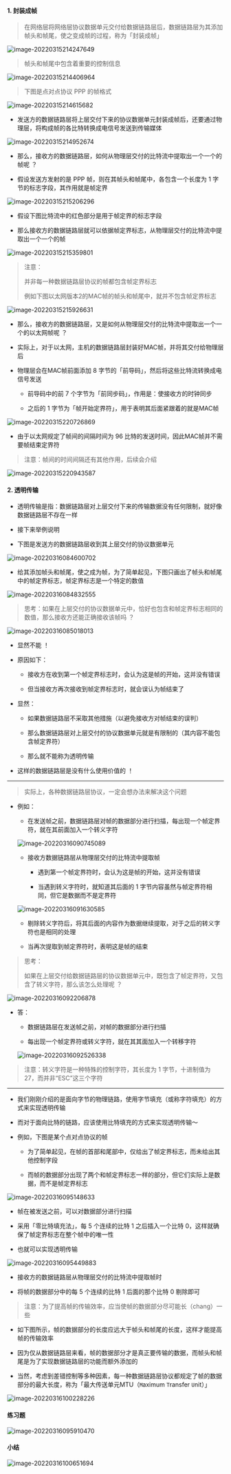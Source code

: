 #### 1. 封装成帧

> 在网络层将网络层协议数据单元交付给数据链路层后，数据链路层为其添加帧头和帧尾，使之变成帧的过程，称为「封装成帧」

![image-20220315214247649](https://gitee.com/pj-l/imgs-1/raw/master/image-20220315214247649.png)

> 帧头和帧尾中包含着重要的控制信息

![image-20220315214406964](https://gitee.com/pj-l/imgs-1/raw/master/image-20220315214406964.png)

> 下图是点对点协议 PPP 的帧格式

![image-20220315214615682](https://gitee.com/pj-l/imgs-1/raw/master/image-20220315214615682.png)

- 发送方的数据链路层将上层交付下来的协议数据单元封装成帧后，还要通过物理层，将构成帧的各比特转换成电信号发送到传输媒体

![image-20220315214952674](https://gitee.com/pj-l/imgs-1/raw/master/image-20220315214952674.png)

- 那么，接收方的数据链路层，如何从物理层交付的比特流中提取出一个一个的帧呢 ？

- 假设发送方发射的是 PPP 帧，则在其帧头和帧尾中，各包含一个长度为 1 字节的标志字段，其作用就是帧定界

![image-20220315215206296](https://gitee.com/pj-l/imgs-1/raw/master/image-20220315215206296.png)

- 假设下图比特流中的红色部分是用于帧定界的标志字段

- 那么接收方的数据链路层就可以依据帧定界标志，从物理层交付的比特流中提取出一个一个的帧

![image-20220315215359801](https://gitee.com/pj-l/imgs-1/raw/master/image-20220315215359801.png)

> 注意：
> 
> 并非每一种数据链路层协议的帧都包含帧定界标志
> 
> 例如下图以太网版本2的MAC帧的帧头和帧尾中，就并不包含帧定界标志

![image-20220315215926631](https://gitee.com/pj-l/imgs-1/raw/master/image-20220315215926631.png)

- 那么，接收方的数据链路层，又是如何从物理层交付的比特流中提取出一个一个的以太网帧呢 ？

- 实际上，对于以太网，主机的数据链路层封装好MAC帧，并将其交付给物理层后

- 物理层会在MAC帧前面添加 8 字节的「前导码」，然后将这些比特流转换成电信号发送

  - 前导码中的前 7 个字节为「前同步码」，作用是：使接收方的时钟同步

  - 之后的 1 字节为「帧开始定界符」，用于表明其后面紧跟着的就是MAC帧

![image-20220315220726869](https://gitee.com/pj-l/imgs-1/raw/master/image-20220315220726869.png)

- 由于以太网规定了帧间的间隔时间为 96 比特的发送时间，因此MAC帧并不需要帧结束定界符

> 注意：帧间的时间间隔还有其他作用，后续会介绍

![image-20220315220943587](https://gitee.com/pj-l/imgs-1/raw/master/image-20220315220943587.png)

#### 2. 透明传输

- 透明传输是指：数据链路层对上层交付下来的传输数据没有任何限制，就好像数据链路层不存在一样

- 接下来举例说明

- 下图是发送方的数据链路层收到其上层交付的协议数据单元

![image-20220316084600702](https://gitee.com/pj-l/imgs-1/raw/master/image-20220316084600702.png)

- 给其添加帧头和帧尾，使之成为帧，为了简单起见，下图只画出了帧头和帧尾中的帧定界标志，帧定界标志是一个特定的数值

![image-20220316084832555](https://gitee.com/pj-l/imgs-1/raw/master/image-20220316084832555.png)

> 思考：如果在上层交付的协议数据单元中，恰好也包含和帧定界标志相同的数值，那么接收方还能正确接收该帧吗 ？

![image-20220316085018013](https://gitee.com/pj-l/imgs-1/raw/master/image-20220316085018013.png)

- 显然不能 ！

- 原因如下：

  - 接收方在收到第一个帧定界标志时，会认为这是帧的开始，这并没有错误

  - 但当接收方再次接收到帧定界标志时，就会误认为帧结束了

- 显然：

	- 如果数据链路层不采取其他措施（以避免接收方对帧结束的误判）

	- 那么数据链路层对上层交付的协议数据单元就是有限制的（其内容不能包含帧定界符）

	- 那么就不能称为透明传输

- 这样的数据链路层是没有什么使用价值的 ！

---

> 实际上，各种数据链路层协议，一定会想办法来解决这个问题

- 例如：

	- 在发送帧之前，数据链路层对帧的数据部分进行扫描，每出现一个帧定界符，就在其前面加入一个转义字符

	![image-20220316090745089](https://gitee.com/pj-l/imgs-1/raw/master/image-20220316090745089.png)

	- 接收方数据链路层从物理层交付的比特流中提取帧

		- 遇到第一个帧定界符时，会认为这是帧的开始，这并没有错误

		- 当遇到转义字符时，就知道其后面的 1 字节内容虽然与帧定界符相同，但它是数据而不是定界符

	![image-20220316091630585](https://gitee.com/pj-l/imgs-1/raw/master/image-20220316091630585.png)

	- 剔除转义字符后，将其后面的内容作为数据继续提取，对于之后的转义字符也是相同的处理

	- 当再次提取到帧定界符时，表明这是帧的结束

> 思考：
> 
> 如果在上层交付给数据链路层的协议数据单元中，既包含了帧定界符，又包含了转义字符，那么该怎么处理呢 ？

![image-20220316092206878](https://gitee.com/pj-l/imgs-1/raw/master/image-20220316092206878.png)

- 答：

	- 数据链路层在发送帧之前，对帧的数据部分进行扫描

	- 每出现一个帧定界符或转义字符，就在其其面加入一个转移字符

	![image-20220316092526338](https://gitee.com/pj-l/imgs-1/raw/master/image-20220316092526338.png)

> 注意：转义字符是一种特殊的控制字符，其长度为 1 字节，十进制值为 27，而并非“ESC”这三个字符

---

- 我们刚刚介绍的是面向字节的物理链路，使用字节填充（或称字符填充）的方式来实现透明传输

- 而对于面向比特的链路，应该使用比特填充的方式来实现透明传输～

- 例如，下图是某个点对点协议的帧

	- 为了简单起见，在帧的首部和尾部中，仅给出了帧定界标志，而未给出其他控制字段

	- 而帧的数据部分出现了两个和帧定界标志一样的部分，但它们实际上是数据，而不是帧定界标志

![image-20220316095148633](https://gitee.com/pj-l/imgs-1/raw/master/image-20220316095148633.png)

- 帧在被发送之前，可以对数据部分进行扫描

- 采用「零比特填充法」，每 5 个连续的比特 1 之后插入一个比特 0，这样就确保了帧定界标志在整个帧中的唯一性

- 也就可以实现透明传输

![image-20220316095449883](https://gitee.com/pj-l/imgs-1/raw/master/image-20220316095449883.png)

- 接收方的数据链路层从物理层交付的比特流中提取帧时

- 将帧的数据部分中的每 5 个连续的比特 1 后面的那个比特 0 剔除即可

> 注意：为了提高帧的传输效率，应当使帧的数据部分尽可能长（chang）一些

- 如下图所示，帧的数据部分的长度应远大于帧头和帧尾的长度，这样才能提高帧的传输效率

- 因为仅从数据链路层来看，帧的数据部分才是真正要传输的数据，而帧头和帧尾是为了实现数据链路层的功能而额外添加的

- 当然，考虑到差错控制等多种因素，每一种数据链路层协议都规定了帧的数据部分的最大长度，称为「最大传送单元MTU（`M`aximum `T`ransfer `U`nit）」

![image-20220316100228226](https://gitee.com/pj-l/imgs-1/raw/master/image-20220316100458331.png)

#### 练习题

![image-20220316095910470](https://gitee.com/pj-l/imgs-1/raw/master/image-20220316095910470.png)

#### 小结

![image-20220316100651694](https://gitee.com/pj-l/imgs-1/raw/master/image-20220316100651694.png)
